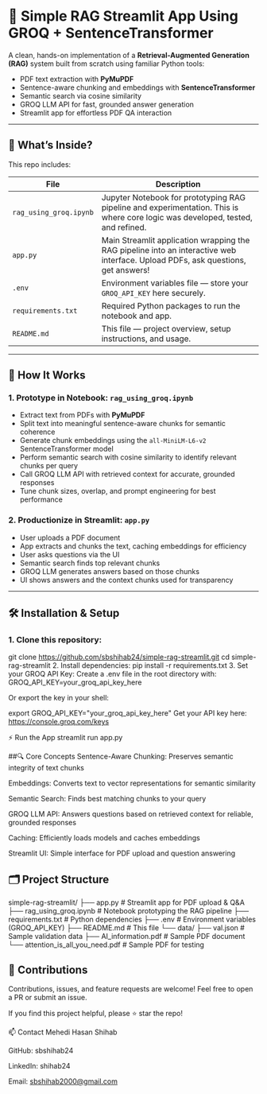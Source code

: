 # 📄 Simple RAG Streamlit App Using GROQ + SentenceTransformer

A clean, hands-on implementation of a **Retrieval-Augmented Generation (RAG)** system built from scratch using familiar Python tools:

- PDF text extraction with **PyMuPDF**
- Sentence-aware chunking and embeddings with **SentenceTransformer**
- Semantic search via cosine similarity
- GROQ LLM API for fast, grounded answer generation
- Streamlit app for effortless PDF QA interaction

---

## 🚀 What’s Inside?

This repo includes:

| File                   | Description                                                                                         |
|------------------------|-----------------------------------------------------------------------------------------------------|
| `rag_using_groq.ipynb` | Jupyter Notebook for prototyping RAG pipeline and experimentation. This is where core logic was developed, tested, and refined. |
| `app.py`               | Main Streamlit application wrapping the RAG pipeline into an interactive web interface. Upload PDFs, ask questions, get answers! |
| `.env`                 | Environment variables file — store your `GROQ_API_KEY` here securely.                              |
| `requirements.txt`     | Required Python packages to run the notebook and app.                                              |
| `README.md`            | This file — project overview, setup instructions, and usage.                                      |

---

## 🧠 How It Works

### 1. Prototype in Notebook: `rag_using_groq.ipynb`

- Extract text from PDFs with **PyMuPDF**
- Split text into meaningful sentence-aware chunks for semantic coherence
- Generate chunk embeddings using the `all-MiniLM-L6-v2` SentenceTransformer model
- Perform semantic search with cosine similarity to identify relevant chunks per query
- Call GROQ LLM API with retrieved context for accurate, grounded responses
- Tune chunk sizes, overlap, and prompt engineering for best performance

### 2. Productionize in Streamlit: `app.py`

- User uploads a PDF document
- App extracts and chunks the text, caching embeddings for efficiency
- User asks questions via the UI
- Semantic search finds top relevant chunks
- GROQ LLM generates answers based on those chunks
- UI shows answers and the context chunks used for transparency

---

## 🛠️ Installation & Setup

### 1. Clone this repository:

git clone https://github.com/sbshihab24/simple-rag-streamlit.git
cd simple-rag-streamlit
2. Install dependencies:
pip install -r requirements.txt
3. Set your GROQ API Key:
Create a .env file in the root directory with:
GROQ_API_KEY=your_groq_api_key_here

Or export the key in your shell:

export GROQ_API_KEY="your_groq_api_key_here"
Get your API key here: https://console.groq.com/keys

⚡ Run the App
streamlit run app.py

##🔍 Core Concepts
Sentence-Aware Chunking: Preserves semantic integrity of text chunks

Embeddings: Converts text to vector representations for semantic similarity

Semantic Search: Finds best matching chunks to your query

GROQ LLM API: Answers questions based on retrieved context for reliable, grounded responses

Caching: Efficiently loads models and caches embeddings

Streamlit UI: Simple interface for PDF upload and question answering

## 🗂️ Project Structure

simple-rag-streamlit/
├── app.py                 # Streamlit app for PDF upload & Q&A
├── rag_using_groq.ipynb   # Notebook prototyping the RAG pipeline
├── requirements.txt       # Python dependencies
├── .env                   # Environment variables (GROQ_API_KEY)
├── README.md              # This file
└── data/
    ├── val.json                       # Sample validation data
    ├── AI_information.pdf             # Sample PDF document
    └── attention_is_all_you_need.pdf  # Sample PDF for testing
## 🤝 Contributions
Contributions, issues, and feature requests are welcome! Feel free to open a PR or submit an issue.

If you find this project helpful, please ⭐ star the repo!

📫 Contact
Mehedi Hasan Shihab

GitHub: sbshihab24

LinkedIn: shihab24

Email: sbshihab2000@gmail.com





